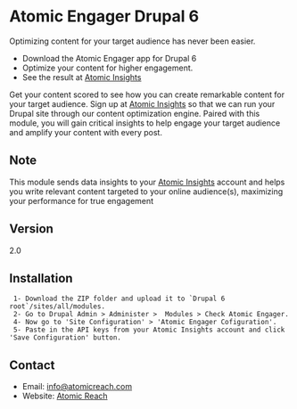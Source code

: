 Atomic Engager Drupal 6
=========

Optimizing content for your target audience has never been easier. 

  - Download the Atomic Engager app for Drupal 6
  - Optimize your content for higher engagement.
  - See the result at [Atomic Insights]

Get your content scored to see how you can create remarkable content for your target audience. Sign up at [Atomic Insights] so that we can run your Drupal site through our content optimization engine. Paired with this module, you will gain critical insights to help engage your target audience and amplify your content with every post.

Note
-----

This module sends data insights to your [Atomic Insights] account and helps you write relevant content targeted to your online audience(s), maximizing your performance for true engagement

Version
----
2.0

Installation
--------------

```
 1- Download the ZIP folder and upload it to `Drupal 6 root`/sites/all/modules.
 2- Go to Drupal Admin > Administer >  Modules > Check Atomic Engager.
 4- Now go to 'Site Configuration' > 'Atomic Engager Cofiguration'.
 5- Paste in the API keys from your Atomic Insights account and click 'Save Configuration' button.
```

Contact
-------
 - Email: info@atomicreach.com
 - Website: [Atomic Reach]

[Atomic Insights]:http://score.atomicreach.com/
[Atomic Reach]:http://www.atomicreach.com/
